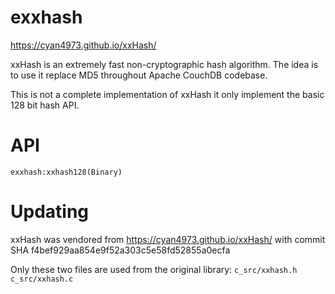 exxhash
=======

https://cyan4973.github.io/xxHash/

xxHash is an extremely fast non-cryptographic hash algorithm. The idea is to
use it replace MD5 throughout Apache CouchDB codebase.

This is not a complete implementation of xxHash it only implement the basic 128
bit hash API.

API
===

```
exxhash:xxhash128(Binary)
```

Updating
===

xxHash was vendored from https://cyan4973.github.io/xxHash/
with commit SHA f4bef929aa854e9f52a303c5e58fd52855a0ecfa

Only these two files are used from the original library:
  `c_src/xxhash.h`
  `c_src/xxhash.c`
